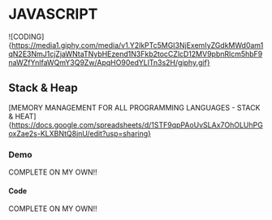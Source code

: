 # JAVASCRIPT

![CODING]{https://media1.giphy.com/media/v1.Y2lkPTc5MGI3NjExemIyZGdkMWd0am1qN2E3NmJ1cjZjaWNtaTNybHEzend1N3Fkb2tocCZlcD12MV9pbnRlcm5hbF9naWZfYnlfaWQmY3Q9Zw/ApqHO90edYLlTn3s2H/giphy.gif}

## Stack & Heap

[MEMORY MANAGEMENT FOR ALL PROGRAMMING LANGUAGES - STACK & HEAT]{https://docs.google.com/spreadsheets/d/1STF9qpPAoUvSLAx7OhOLUhPGoxZae2s-KLXBNtQ8jnU/edit?usp=sharing}

### Demo

COMPLETE ON MY OWN!!

#### Code

COMPLETE ON MY OWN!!



